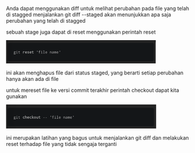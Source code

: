 Anda dapat menggunakan diff untuk melihat perubahan pada file yang telah di stagged
menjalankan git diff --staged akan menunjukkan apa saja perubahan yang telah di stagged

sebuah stage juga dapat di reset menggunakan perintah reset

![](2023-02-18-21-27-15.png)

ini akan menghapus file dari status staged, yang berarti setiap perubahan hanya akan ada di file

untuk mereset file ke versi commit terakhir perintah checkout dapat kita gunakan

![](2023-02-18-21-28-23.png)

ini merupakan latihan yang bagus untuk menjalankan git diff dan melakukan reset terhadap file yang tidak sengaja terganti